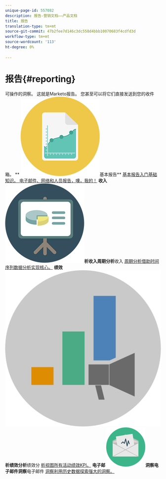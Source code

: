```yaml
---
unique-page-id: 557082
description: 报告-营销文档——产品文档
title: 报告
translation-type: tm+mt
source-git-commit: 47b2fee7d146c3dc558d4bbb10070683f4cdfd3d
workflow-type: tm+mt
source-wordcount: '113'
ht-degree: 0%

---
```



# 报告{#reporting}

可操作的洞察。 这就是Marketo报告。 您甚至可以将它们直接发送到您的收件箱。
** ![基本报告](assets/documents-bookmarks-17.png)基本报告** [基本报告入门基础知识。 电子邮件、网络和人员报告，噢，我的！](https://docs.marketo.com/display/DOCS/Basic+Reporting)     **收入 ![周期分](assets/seo-08.png)析收入周期分析**收入 [周期分析借助时间序列数据分析实现核心。](https://docs.marketo.com/display/DOCS/Revenue+Cycle+Analytics)     **绩效 ![分](assets/mpi-for-docs-2x.png)析绩效分析**绩效分 [析视图所有活动绩效KPI。](https://docs.marketo.com/display/DOCS/Marketing+Performance+Insights)     **电子邮 ![件](assets/email-insights.png)洞察电子邮件洞察**电子邮件 [洞察利用历史数据探索强大的洞察。](https://docs.marketo.com/display/DOCS/Email+Insights)